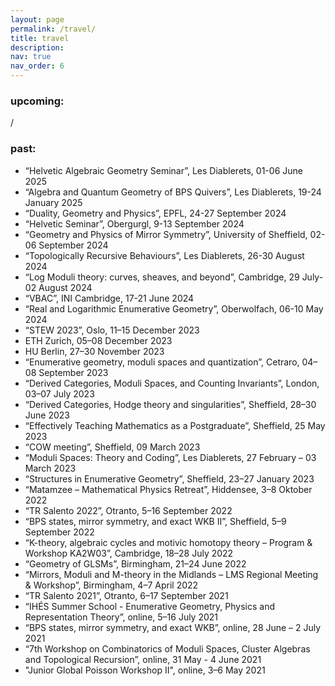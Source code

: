 ```yaml
---
layout: page
permalink: /travel/
title: travel
description: 
nav: true
nav_order: 6
---
```


<!-- comment 
 -->
<h3>upcoming:</h3>
<p>/</p>
<!--<ul>
</ul> -->

<h3>past:</h3>
 <ul>
  <li>“Helvetic Algebraic Geometry Seminar”, Les Diablerets, 01-06 June 2025</li>
  <li>“Algebra and Quantum Geometry of BPS Quivers”, Les Diablerets, 19-24 January 2025</li>
  <li>“Duality, Geometry and Physics”, EPFL, 24-27 September 2024</li>
  <li>“Helvetic Seminar”, Obergurgl, 9-13 September 2024</li>
  <li>“Geometry and Physics of Mirror Symmetry”, University of Sheffield, 02-06 September 2024</li>
  <li>“Topologically Recursive Behaviours”, Les Diablerets, 26-30 August 2024</li>
  <li>“Log Moduli theory: curves, sheaves, and beyond”, Cambridge, 29 July-02 August 2024</li>
  <li>“VBAC”, INI Cambridge, 17-21 June 2024</li>
  <li>“Real and Logarithmic Enumerative Geometry”, Oberwolfach, 06-10 May 2024</li>
  <li>“STEW 2023”, Oslo, 11–15 December 2023</li>
  <li>ETH Zurich, 05–08 December 2023</li>
  <li>HU Berlin, 27–30 November 2023</li>
  <li>“Enumerative geometry, moduli spaces and quantization”, Cetraro, 04–08 September 2023</li>
  <li>“Derived Categories, Moduli Spaces, and Counting Invariants”, London, 03–07 July 2023</li>
  <li>“Derived Categories, Hodge theory and singularities”, Sheffield, 28–30 June 2023</li>
  <li>“Effectively Teaching Mathematics as a Postgraduate”, Sheffield, 25 May 2023</li>
  <li>“COW meeting”, Sheffield, 09 March 2023</li>
  <li>“Moduli Spaces: Theory and Coding”, Les Diablerets, 27 February – 03 March 2023</li>
  <li>“Structures in Enumerative Geometry”, Sheffield, 23–27 January 2023</li>
  <li>“Matamzee – Mathematical Physics Retreat”, Hiddensee, 3–8 Oktober 2022</li>
  <li>“TR Salento 2022”, Otranto, 5–16 September 2022</li>
  <li>“BPS states, mirror symmetry, and exact WKB II”, Sheffield, 5–9 September 2022</li>
  <li>“K-theory, algebraic cycles and motivic homotopy theory – Program & Workshop KA2W03”, Cambridge, 18–28 July 2022</li>
  <li>“Geometry of GLSMs”, Birmingham, 21–24 June 2022</li>
  <li>“Mirrors, Moduli and M-theory in the Midlands – LMS Regional Meeting & Workshop”, Birmingham, 4–7 April 2022</li>
  <li>“TR Salento 2021”, Otranto, 6–17 September 2021</li>
  <li>“IHÉS Summer School - Enumerative Geometry, Physics and Representation Theory”, online, 5–16 July 2021</li>
  <li>“BPS states, mirror symmetry, and exact WKB”, online, 28 June – 2 July 2021</li>
  <li>“7th Workshop on Combinatorics of Moduli Spaces, Cluster Algebras and Topological Recursion”, online, 31 May - 4 June 2021</li>
  <li>"Junior Global Poisson Workshop II", online, 3–6 May 2021</li>
</ul>
